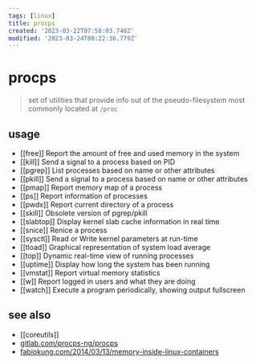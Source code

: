 ```yaml
---
tags: [linux]
title: procps
created: '2023-03-22T07:58:03.748Z'
modified: '2023-03-24T08:22:36.779Z'
---
```


# procps

> set of utilities that provide info out of the pseudo-filesystem most commonly located at `/proc`

## usage

- [[free]] Report the amount of free and used memory in the system
- [[kill]] Send a signal to a process based on PID
- [[pgrep]] List processes based on name or other attributes
- [[pkill]] Send a signal to a process based on name or other attributes
- [[pmap]] Report memory map of a process
- [[ps]] Report information of processes
- [[pwdx]] Report current directory of a process
- [[skill]] Obsolete version of pgrep/pkill
- [[slabtop]] Display kernel slab cache information in real time
- [[snice]] Renice a process
- [[sysctl]] Read or Write kernel parameters at run-time
- [[tload]] Graphical representation of system load average
- [[top]] Dynamic real-time view of running processes
- [[uptime]] Display how long the system has been running
- [[vmstat]] Report virtual memory statistics
- [[w]] Report logged in users and what they are doing
- [[watch]] Execute a program periodically, showing output fullscreen

## see also

- [[coreutils]]
- [gitlab.com/procps-ng/procps](https://gitlab.com/procps-ng/procps)
- [fabiokung.com/2014/03/13/memory-inside-linux-containers](https://fabiokung.com/2014/03/13/memory-inside-linux-containers/)
